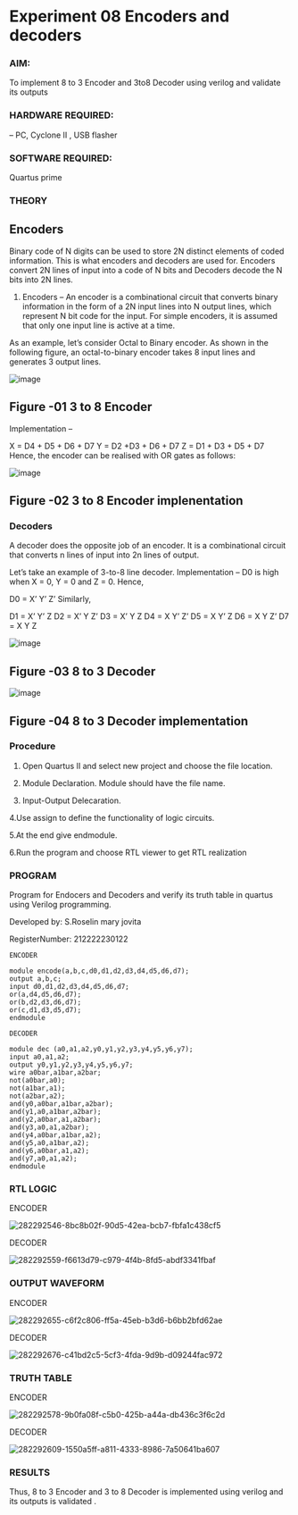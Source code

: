 # Experiment 08  Encoders and decoders 
### AIM: 
To implement 8 to 3 Encoder and  3to8 Decoder using verilog and validate its outputs
### HARDWARE REQUIRED:
– PC, Cyclone II , USB flasher
### SOFTWARE REQUIRED: 
Quartus prime

### THEORY 

## Encoders
Binary code of N digits can be used to store 2N distinct elements of coded information. This is what encoders and decoders are used for. Encoders convert 2N lines of input into a code of N bits and Decoders decode the N bits into 2N lines.

1. Encoders –
An encoder is a combinational circuit that converts binary information in the form of a 2N input lines into N output lines, which represent N bit code for the input. For simple encoders, it is assumed that only one input line is active at a time.

As an example, let’s consider Octal to Binary encoder. As shown in the following figure, an octal-to-binary encoder takes 8 input lines and generates 3 output lines.

![image](https://user-images.githubusercontent.com/36288975/171543588-bc0746df-a173-4b35-989e-5fb7d385fe8a.png)
## Figure -01 3 to 8 Encoder 


Implementation –

X = D4 + D5 + D6 + D7
Y = D2 +D3 + D6 + D7
Z = D1 + D3 + D5 + D7 
Hence, the encoder can be realised with OR gates as follows:


![image](https://user-images.githubusercontent.com/36288975/171543740-68403b82-aa93-4c98-9343-f32b14885a2e.png)
## Figure -02 3 to 8 Encoder implenentation 

 ### Decoders 
A decoder does the opposite job of an encoder. It is a combinational circuit that converts n lines of input into 2n lines of output.

Let’s take an example of 3-to-8 line decoder.
Implementation –
D0 is high when X = 0, Y = 0 and Z = 0. Hence,

D0 = X’ Y’ Z’ 
Similarly,

D1 = X’ Y’ Z
D2 = X’ Y Z’
D3 = X’ Y Z
D4 = X Y’ Z’
D5 = X Y’ Z
D6 = X Y Z’
D7 = X Y Z 


![image](https://user-images.githubusercontent.com/36288975/171543978-ee2d0671-2846-40a1-8705-507fd6287a49.png)
## Figure -03 8 to 3 Decoder 



![image](https://user-images.githubusercontent.com/36288975/171543866-5a6eace6-8683-49d7-9c4f-a7cb30ec3035.png)
## Figure -04 8 to 3 Decoder implementation 

### Procedure
 1. Open Quartus II and select new project and choose the file location.
  
 2. Module Declaration. Module should have the file name.

   
 3. Input-Output Delecaration.

   4.Use assign to define the functionality of logic circuits.

   5.At the end give endmodule.

   6.Run the program and choose RTL viewer to get RTL realization



### PROGRAM

Program for Endocers and Decoders  and verify its truth table in quartus using Verilog programming.

Developed by: S.Roselin mary jovita

RegisterNumber:  212222230122

```
ENCODER

module encode(a,b,c,d0,d1,d2,d3,d4,d5,d6,d7);
output a,b,c;
input d0,d1,d2,d3,d4,d5,d6,d7;
or(a,d4,d5,d6,d7);
or(b,d2,d3,d6,d7);
or(c,d1,d3,d5,d7);
endmodule
```
```
DECODER

module dec (a0,a1,a2,y0,y1,y2,y3,y4,y5,y6,y7);
input a0,a1,a2;
output y0,y1,y2,y3,y4,y5,y6,y7;
wire a0bar,a1bar,a2bar;
not(a0bar,a0);
not(a1bar,a1);
not(a2bar,a2);
and(y0,a0bar,a1bar,a2bar);
and(y1,a0,a1bar,a2bar);
and(y2,a0bar,a1,a2bar);
and(y3,a0,a1,a2bar);
and(y4,a0bar,a1bar,a2);
and(y5,a0,a1bar,a2);
and(y6,a0bar,a1,a2);
and(y7,a0,a1,a2);
endmodule
```

### RTL LOGIC 

ENCODER

![282292546-8bc8b02f-90d5-42ea-bcb7-fbfa1c438cf5](https://github.com/Roselinjovita/Experiment-08-Encoders-and-decoders-/assets/119104296/bb728229-6fd4-4fa3-aa31-36cf24ff9035)

DECODER

![282292559-f6613d79-c979-4f4b-8fd5-abdf3341fbaf](https://github.com/Roselinjovita/Experiment-08-Encoders-and-decoders-/assets/119104296/c689e12b-33d6-407a-aeb7-7c702e499689)


### OUTPUT WAVEFORM  

ENCODER

![282292655-c6f2c806-ff5a-45eb-b3d6-b6bb2bfd62ae](https://github.com/Roselinjovita/Experiment-08-Encoders-and-decoders-/assets/119104296/c2345429-43c4-4bbc-ae37-95c573188046)


DECODER

![282292676-c41bd2c5-5cf3-4fda-9d9b-d09244fac972](https://github.com/Roselinjovita/Experiment-08-Encoders-and-decoders-/assets/119104296/a748fbe5-548f-4e4c-b644-78d6733989bb)


### TRUTH TABLE 

ENCODER

![282292578-9b0fa08f-c5b0-425b-a44a-db436c3f6c2d](https://github.com/Roselinjovita/Experiment-08-Encoders-and-decoders-/assets/119104296/d7b1905f-2c8c-42cc-bb76-192610242479)


DECODER

![282292609-1550a5ff-a811-4333-8986-7a50641ba607](https://github.com/Roselinjovita/Experiment-08-Encoders-and-decoders-/assets/119104296/d32ec718-fa7a-4e4e-b831-119e07793388)



### RESULTS 

Thus, 8 to 3 Encoder and 3 to 8 Decoder is implemented using verilog and its outputs is validated .
